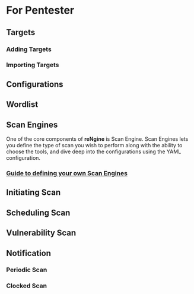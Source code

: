 # For Pentester

## Targets

### Adding Targets

### Importing Targets

## Configurations

## Wordlist

## Scan Engines

One of the core components of **reNgine** is Scan Engine. Scan Engines lets you define the type of scan you wish to perform along with the ability to choose the tools, and dive deep into the configurations using the YAML configuration.

### [Guide to defining your own **Scan Engines**](scan_engine.md)

## Initiating Scan

## Scheduling Scan

## Vulnerability Scan

## Notification

### Periodic Scan

### Clocked Scan
